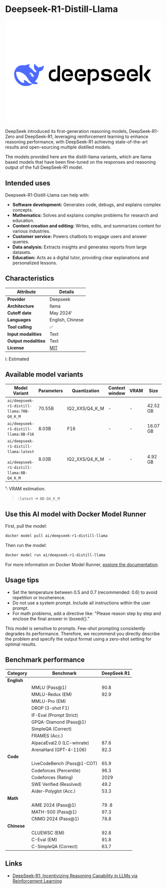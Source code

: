# Deepseek-R1-Distill-Llama

![logo](https://github.com/docker/model-cards/raw/refs/heads/main/logos/deepseek-280x184-overview@2x.svg)

DeepSeek introduced its first-generation reasoning models, DeepSeek-R1-Zero and DeepSeek-R1, leveraging reinforcement learning to enhance reasoning performance, with DeepSeek-R1 achieving state-of-the-art results and open-sourcing multiple distilled models.

The models provided here are the distill-llama variants, which are llama based models that have been fine-tuned on the responses and reasoning output of the full DeepSeek-R1 model.

## Intended uses

Deepseek-R1-Distill-Llama can help with:
- **Software development:** Generates code, debugs, and explains complex concepts.
- **Mathematics:** Solves and explains complex problems for research and education.
- **Content creation and editing:** Writes, edits, and summarizes content for various industries.
- **Customer service:** Powers chatbots to engage users and answer queries.
- **Data analysis:** Extracts insights and generates reports from large datasets.
- **Education:** Acts as a digital tutor, providing clear explanations and personalized lessons.

## Characteristics

| Attribute             | Details          |
|---------------------- |----------------- |
| **Provider**          | Deepseek         |
| **Architecture**      | llama            |
| **Cutoff date**       | May 2024ⁱ        |
| **Languages**         | English, Chinese |
| **Tool calling**      | ✅               |
| **Input modalities**  | Text             |
| **Output modalities** | Text             |
| **License**           | [MIT](https://github.com/deepseek-ai/DeepSeek-R1/blob/main/LICENSE)           |

i: Estimated

## Available model variants

| Model Variant | Parameters | Quantization | Context window | VRAM | Size |
|---------------|------------|--------------|----------------|------|-------|
| `ai/deepseek-r1-distill-llama:70B-Q4_K_M` | 70.55B | IQ2_XXS/Q4_K_M | - | - | 42.52 GB |
| `ai/deepseek-r1-distill-llama:8B-F16` | 8.03B | F16 | - | - | 16.07 GB |
| `ai/deepseek-r1-distill-llama:latest`<br><br>`ai/deepseek-r1-distill-llama:8B-Q4_K_M` | 8.03B | IQ2_XXS/Q4_K_M | - | - | 4.92 GB |

¹: VRAM estimation.

> `:latest` → `8B-Q4_K_M`

## Use this AI model with Docker Model Runner

First, pull the model:

```bash
docker model pull ai/deepseek-r1-distill-llama
```

Then run the model:

```bash 
docker model run ai/deepseek-r1-distill-llama
```

For more information on Docker Model Runner, [explore the documentation](https://docs.docker.com/desktop/features/model-runner/).

## Usage tips

- Set the temperature between 0.5 and 0.7 (recommended: 0.6) to avoid repetition or incoherence.
- Do not use a system prompt. Include all instructions within the user prompt.
- For math problems, add a directive like: "Please reason step by step and enclose the final answer in \boxed{}."

This model is sensitive to prompts. Few-shot prompting consistently degrades its performance. Therefore, we
recommend you directly describe the problem and specify the output format using a
zero-shot setting for optimal results.

## Benchmark performance

| Category    | Benchmark                   | DeepSeek R1  |
|-------------|-----------------------------|------------- |
| **English** |                             |              |
|             | MMLU (Pass@1)               | 90.8         |
|             | MMLU-Redux (EM)             | 92.9         |
|             | MMLU-Pro (EM) |             | 84.0         |
|             | DROP (3-shot F1) |          | 92.2         |
|             | IF-Eval (Prompt Strict) |   | 83.3         |
|             | GPQA-Diamond (Pass@1) |     | 71.5         |
|             | SimpleQA (Correct) |        | 30.1         |
|             | FRAMES (Acc.) |             | 82.5         |
|             | AlpacaEval2.0 (LC-winrate)  | 87.6         |
|             | ArenaHard (GPT-4-1106)      | 92.3         |
| **Code**    |                             |              |
|             | LiveCodeBench (Pass@1-COT)  | 65.9         |
|             | Codeforces (Percentile)     | 96.3         |
|             | Codeforces (Rating)         | 2029         |
|             | SWE Verified (Resolved)     | 49.2         |
|             | Aider-Polyglot (Acc.)       | 53.3         |
| **Math**    |                             |              |
|             | AIME 2024 (Pass@1)          | 79 .8        |
|             | MATH-500 (Pass@1)           | 97.3         |
|             | CNMO 2024 (Pass@1)          | 78.8         |
| **Chinese** |                             |              |
|             | CLUEWSC (EM)                | 92.8         |
|             | C-Eval (EM)                 | 91.8         |
|             | C-SimpleQA (Correct)        | 63.7         |


## Links
- [DeepSeek-R1: Incentivizing Reasoning Capability in LLMs via Reinforcement Learning](https://arxiv.org/abs/2501.12948)
